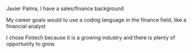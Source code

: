 Javier Palma, I have a sales/finance background

My career goals would to use a coding language in the finance field, like a financial analyst

I chose Fintech because it is a growing industry and there is plenty of opportunity to grow.
